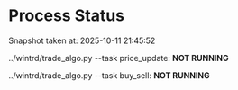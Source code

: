 # Process Status

Snapshot taken at: 2025-10-11 21:45:52

../wintrd/trade_algo.py --task price_update: **NOT RUNNING**

../wintrd/trade_algo.py --task buy_sell: **NOT RUNNING**

